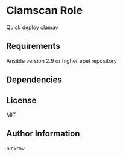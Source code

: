 Clamscan Role
=========

Quick deploy clamav

Requirements
------------

Ansible version 2.9 or higher
epel repository

Dependencies
------------

License
-------

MIT

Author Information
------------------

nickrov

